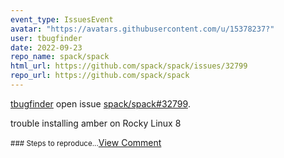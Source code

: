 ```yaml
---
event_type: IssuesEvent
avatar: "https://avatars.githubusercontent.com/u/15378237?"
user: tbugfinder
date: 2022-09-23
repo_name: spack/spack
html_url: https://github.com/spack/spack/issues/32799
repo_url: https://github.com/spack/spack
---
```


<a href='https://github.com/tbugfinder' target='_blank'>tbugfinder</a> open issue <a href='https://github.com/spack/spack/issues/32799' target='_blank'>spack/spack#32799</a>.

<p>trouble installing amber on Rocky Linux 8</p><small>### Steps to reproduce...</small><a href='https://github.com/spack/spack/issues/32799' target='_blank'>View Comment</a>